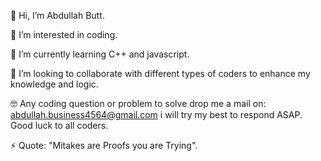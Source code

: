 👋 Hi, I’m Abdullah Butt.

👀 I’m interested in coding.

🌱 I’m currently learning C++ and javascript.

💞️ I’m looking to collaborate with different types of coders to enhance my knowledge and logic.

🤓 Any coding question or problem to solve drop me a mail on: abdullah.business4564@gmail.com i will try my best to respond ASAP. Good luck to all coders.

⚡ Quote: "Mitakes are Proofs you are Trying".
